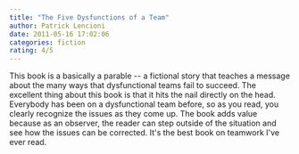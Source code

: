 ```yaml
---
title: "The Five Dysfunctions of a Team"
author: Patrick Lencioni
date: 2011-05-16 17:02:06
categories: fiction
rating: 4/5
---
```


This book is a basically a parable -- a fictional story that teaches a message about the many ways that dysfunctional teams fail to succeed. The excellent thing about this book is that it hits the nail directly on the head. Everybody has been on a dysfunctional team before, so as you read, you clearly recognize the issues as they come up. The book adds value because as an observer, the reader can step outside of the situation and see how the issues can be corrected. It's the best book on teamwork I've ever read.
